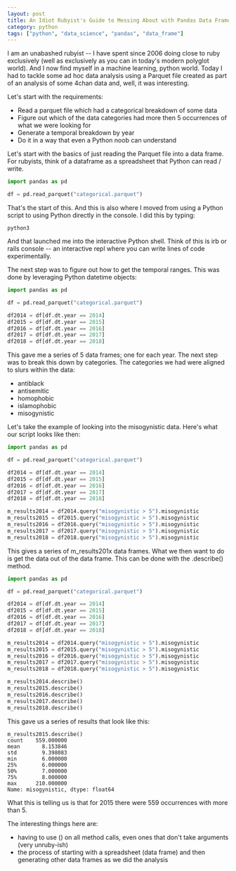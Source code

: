 ```yaml
---
layout: post
title: An Idiot Rubyist's Guide to Messing About with Pandas Data Frames
category: python
tags: ["python", "data_science", "pandas", "data_frame"]
---
```

I am an unabashed rubyist -- I have spent since 2006 doing close to ruby exclusively (well as exclusively as you can in today's modern polyglot world).  And I now find myself in a machine learning, python world.  Today I had to tackle some ad hoc data analysis using a Parquet file created as part of an analysis of some 4chan data and, well, it was interesting.  

Let's start with the requirements:

* Read a parquet file which had a categorical breakdown of some data
* Figure out which of the data categories had more then 5 occurrences of what we were looking for
* Generate a temporal breakdown by year
* Do it in a way that even a Python noob can understand

Let's start with the basics of just reading the Parquet file into a data frame.  For rubyists, think of a dataframe as a spreadsheet that Python can read / write.

```python
import pandas as pd

df = pd.read_parquet("categorical.parquet")
```

That's the start of this.  And this is also where I moved from using a Python script to using Python directly in the console.  I did this by typing:

    python3
    
And that launched me into the interactive Python shell.  Think of this is irb or rails console -- an interactive repl where you can write lines of code experimentally.

The next step was to figure out how to get the temporal ranges.  This was done by leveraging Python datetime objects:

```python
import pandas as pd

df = pd.read_parquet("categorical.parquet")

df2014 = df[df.dt.year == 2014]
df2015 = df[df.dt.year == 2015]
df2016 = df[df.dt.year == 2016]
df2017 = df[df.dt.year == 2017]
df2018 = df[df.dt.year == 2018]
```

This gave me a series of 5 data frames; one for each year.  The next step was to break this down by categories.  The categories we had were aligned to slurs within the data:

* antiblack
* antisemitic
* homophobic
* islamophobic
* misogynistic

Let's take the example of looking into the misogynistic data.  Here's what our script looks like then:

```python
import pandas as pd

df = pd.read_parquet("categorical.parquet")

df2014 = df[df.dt.year == 2014]
df2015 = df[df.dt.year == 2015]
df2016 = df[df.dt.year == 2016]
df2017 = df[df.dt.year == 2017]
df2018 = df[df.dt.year == 2018]

m_results2014 = df2014.query("misogynistic > 5").misogynistic
m_results2015 = df2015.query("misogynistic > 5").misogynistic
m_results2016 = df2016.query("misogynistic > 5").misogynistic
m_results2017 = df2017.query("misogynistic > 5").misogynistic
m_results2018 = df2018.query("misogynistic > 5").misogynistic
```

This gives a series of m_results201x data frames.  What we then want to do is get the data out of the data frame.  This can be done with the .describe() method.

```python
import pandas as pd

df = pd.read_parquet("categorical.parquet")

df2014 = df[df.dt.year == 2014]
df2015 = df[df.dt.year == 2015]
df2016 = df[df.dt.year == 2016]
df2017 = df[df.dt.year == 2017]
df2018 = df[df.dt.year == 2018]

m_results2014 = df2014.query("misogynistic > 5").misogynistic
m_results2015 = df2015.query("misogynistic > 5").misogynistic
m_results2016 = df2016.query("misogynistic > 5").misogynistic
m_results2017 = df2017.query("misogynistic > 5").misogynistic
m_results2018 = df2018.query("misogynistic > 5").misogynistic

m_results2014.describe()
m_results2015.describe()
m_results2016.describe()
m_results2017.describe()
m_results2018.describe()
```

This gave us a series of results that look like this:

    m_results2015.describe()
    count    559.000000
    mean       8.153846
    std        9.398083
    min        6.000000
    25%        6.000000
    50%        7.000000
    75%        8.000000
    max      210.000000
    Name: misogynistic, dtype: float64

What this is telling us is that for 2015 there were 559 occurrences with more than 5.

The interesting things here are:

* having to use () on all method calls, even ones that don't take arguments (very unruby-ish)
* the process of starting with a spreadsheet (data frame) and then generating other data frames as we did the analysis



